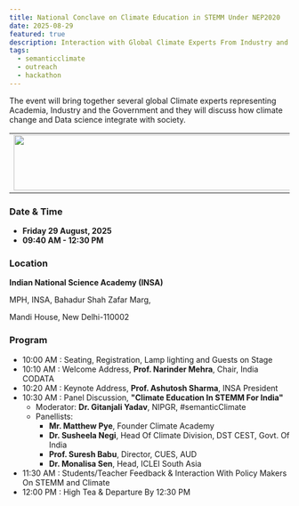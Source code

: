 ```yaml
---
title: National Conclave on Climate Education in STEMM Under NEP2020
date: 2025-08-29
featured: true
description: Interaction with Global Climate Experts From Industry and Academia
tags:
  - semanticclimate
  - outreach
  - hackathon
---
```


The event will bring together several global Climate experts representing Academia, Industry and the Government and they will discuss how climate change and Data science integrate with society.

<table>
  <tr>
    <td>
      <img src='{{ "/static/img/events_all/flyer_INSA.jpg" | url }}' width="500" height="100">
    </td>
  </tr>
</table>

### Date & Time

- **Friday 29 August, 2025**
- **09:40 AM - 12:30 PM**

### Location

**Indian National Science Academy (INSA)**

MPH, INSA, Bahadur Shah Zafar Marg, 

Mandi House, New Delhi-110002

### Program

- 10:00 AM : Seating, Registration, Lamp lighting and Guests on Stage
- 10:10 AM : Welcome Address, **Prof. Narinder Mehra**, Chair, India CODATA
- 10:20 AM : Keynote Address, **Prof. Ashutosh Sharma**, INSA President
- 10:30 AM : Panel Discussion, **"Climate Education In STEMM For India"**
  - Moderator: **Dr. Gitanjali Yadav**, NIPGR, #semanticClimate
  - Panellists:
    - **Mr. Matthew Pye**, Founder Climate Academy
    - **Dr. Susheela Negi**, Head Of Climate Division, DST CEST, Govt. Of India
    - **Prof. Suresh Babu**, Director, CUES, AUD
    - **Dr. Monalisa Sen**, Head, ICLEI South Asia
- 11:30 AM : Students/Teacher Feedback & Interaction With Policy Makers On STEMM and Climate
- 12:00 PM : High Tea & Departure By 12:30 PM




